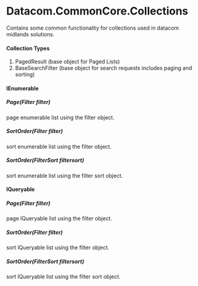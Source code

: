 # Datacom.CommonCore.Collections

Contains some common functionality for collections used in 
datacom midlands solutions.

#### Collection Types
1. PagedResult (base object for Paged Lists)
2. BaseSearchFilter (base object for search requests includes paging and sorting)

#### IEnumerable
##### Page(Filter filter)
page enumerable list using the filter object.

##### SortOrder(Filter filter)
sort enumerable list using the filter object.

##### SortOrder(FilterSort filtersort)
sort enumerable list using the filter sort object.

#### IQueryable

##### Page(Filter filter)

page IQueryable list using the filter object.

##### SortOrder(Filter filter)
sort IQueryable list using the filter object.

##### SortOrder(FilterSort filtersort)
sort IQueryable list using the filter sort object.